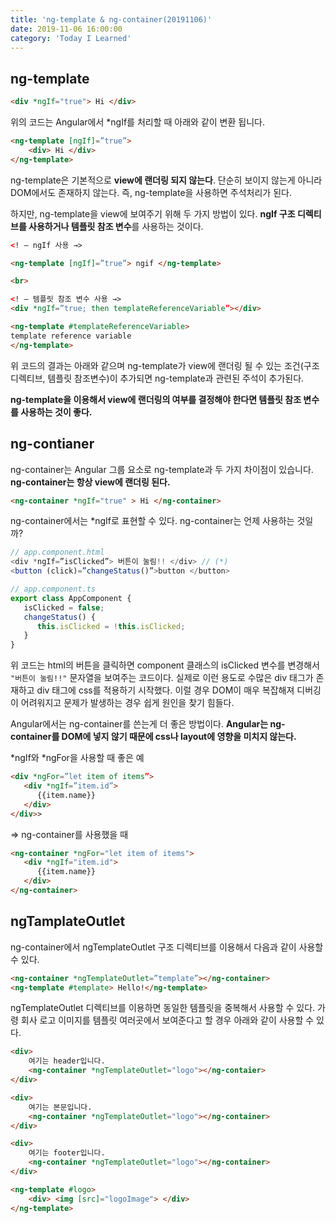 ```yaml
---
title: 'ng-template & ng-container(20191106)'
date: 2019-11-06 16:00:00
category: 'Today I Learned'
---
```


## ng-template

```html
<div *ngIf="true"> Hi </div>
```

위의 코드는 Angular에서 *ngIf를 처리할 때 아래와 같이 변환 됩니다.

```html
<ng-template [ngIf]=”true”>
    <div> Hi </div>
</ng-template>
```

ng-template은 기본적으로 **view에 랜더링 되지 않는다**. 단순히 보이지 않는게 아니라 DOM에서도 존재하지 않는다. 즉, ng-template을 사용하면 주석처리가 된다.

하지만, ng-template을 view에 보여주기 위해 두 가지 방법이 있다. **ngIf 구조 디렉티브를 사용하거나 템플릿 참조 변수**를 사용하는 것이다.

```html
<! — ngIf 사용 →>

<ng-template [ngIf]=”true”> ngif </ng-template>

<br>

<! — 템플릿 참조 변수 사용 →>
<div *ngIf=”true; then templateReferenceVariable”></div>

<ng-template #templateReferenceVariable>
template reference variable
</ng-template>
```

위 코드의 결과는 아래와 같으며 ng-template가 view에 랜더링 될 수 있는 조건(구조 디렉티브, 템플릿 참조변수)이 추가되면 ng-template과 관련된 주석이 추가된다.

**ng-template을 이용해서 view에 랜더링의 여부를 결정해야 한다면 템플릿 참조 변수를 사용하는 것이 좋다.**

## ng-contianer

ng-container는 Angular 그룹 요소로 ng-template과 두 가지 차이점이 있습니다. **ng-container는 항상 view에 랜더링 된다.**

```html
<ng-container *ngIf="true" > Hi </ng-container>
```

ng-container에서는 *ngIf로 표현할 수 있다. ng-container는 언제 사용하는 것일까?

```typescript
// app.component.html
<div *ngIf=”isClicked”> 버튼이 눌림!! </div> // (*)
<button (click)=”changeStatus()”>button </button>

// app.component.ts
export class AppComponent {
   isClicked = false;
   changeStatus() {
      this.isClicked = !this.isClicked;
   }
}
```

위 코드는 html의 버튼을 클릭하면 component 클래스의 isClicked 변수를 변경해서 `"버튼이 눌림!!"` 문자열을 보여주는 코드이다. 실제로 이런 용도로 수많은 div 태그가 존재하고 div 태그에 css를 적용하기 시작했다. 이럴 경우 DOM이 매우 복잡해져 디버깅이 어려워지고 문제가 발생하는 경우 쉽게 원인을 찾기 힘들다.

Angular에서는 ng-container를 쓴는게 더 좋은 방법이다. **Angular는 ng-container를 DOM에 넣지 않기 때문에 css나 layout에 영향을 미치지 않는다.**

*ngIf와 *ngFor을 사용할 때 좋은 예

```html
<div *ngFor=”let item of items”>
   <div *ngIf=”item.id”>
      {{item.name}}
   </div>
</div>>
```

⇒ ng-container를 사용했을 때

```html
<ng-container *ngFor="let item of items">
   <div *ngIf="item.id">
      {{item.name}}
   </div>
</ng-container>
```

## ngTamplateOutlet

ng-container에서 ngTemplateOutlet 구조 디렉티브를 이용해서 다음과 같이 사용할 수 있다.

```html
<ng-container *ngTemplateOutlet=”template”></ng-container> 
<ng-template #template> Hello!</ng-template>
```

ngTemplateOutlet 디렉티브를 이용하면 동일한 템플릿을 중복해서 사용할 수 있다. 가령 회사 로고 이미지를 템플릿 여러곳에서 보여준다고 할 경우 아래와 같이 사용할 수 있다.

```html
<div>
	여기는 header입니다.
	<ng-container *ngTemplateOutlet="logo"></ng-contaier>
</div>

<div>
	여기는 본문입니다.
	<ng-container *ngTemplateOutlet="logo"></ng-container>
</div>

<div>
	여기는 footer입니다.
	<ng-container *ngTemplateOutlet="logo"></ng-container>
</div>

<ng-template #logo>
	<div> <img [src]="logoImage"> </div>
</ng-template>
```